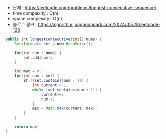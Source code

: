 - 문제 : https://leetcode.com/problems/longest-consecutive-sequence/
- time complexity : O(n)
- space complexity : O(n)
- 블로그 링크 : https://algorithm.jonghoonpark.com/2024/05/28/leetcode-128

```java
public int longestConsecutive(int[] nums) {
    Set<Integer> set = new HashSet<>();

    for(int num : nums) {
        set.add(num);
    }

    int max = 0;
    for(int num : set) {
        if (!set.contains(num - 1)) {
            int current = 1;
            while (set.contains(num + 1)) {
                current++;
                num++;
            }
            max = Math.max(current, max);
        }
    }

    return max;
}
```
